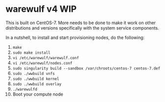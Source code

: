# warewulf v4 WIP

This is built on CentOS-7. More needs to be done to make it work on other
distributions and versions specifically with the system service
components.

In a nutshell, to install and start provisioning nodes, do the following:

1. `make`
2. `sudo make install`
3. `vi /etc/warewulf/warewulf.conf`
4. `vi /etc/warewulf/nodes.conf`
5. `sudo singularity build --sandbox /var/chroots/centos-7 centos-7.def`
6. `sudo ./wwbuild vnfs`
7. `sudo ./wwbuild kernel`
8. `sudo ./wwbuild overlay`
9. `./warewulfd`
10. Boot your compute node